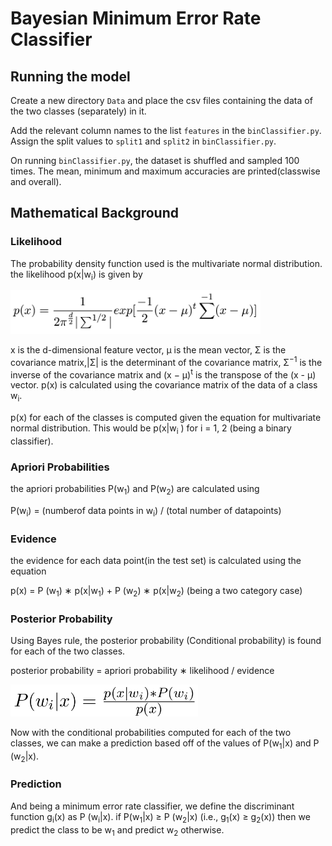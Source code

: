 # Bayesian Minimum Error Rate Classifier


## Running the model ##
Create a new directory `Data` and place the csv files containing the data of the two classes (separately) in it.

Add the relevant column names to the list `features` in the `binClassifier.py`.
Assign the split values to `split1` and `split2` in `binClassifier.py`.

On running `binClassifier.py`, the dataset is shuffled and sampled 100 times. The mean, minimum and maximum accuracies are printed(classwise and overall).

## Mathematical Background ##

### Likelihood ###

The probability density function used is the multivariate normal distribution. 
the likelihood p(x|w<sub>i</sub>) is given by 

<img src = "https://github.com/tejvi-m/minErrorRateClassifier/blob/master/equations/multivariatenorm.png" width="400">

x is the d-dimensional feature vector, μ is the mean vector, &Sigma; is the covariance matrix,|&Sigma;| is the determinant of the covariance matrix, &Sigma;<sup>−1</sup> is the inverse of the covariance matrix and (x − μ)<sup>t</sup> is the transpose of the (x - μ) vector.
p(x) is calculated using the covariance matrix of the data of a class w<sub>i</sub>.

p(x) for each of the classes is computed given the equation for multivariate normal distribution.
This would be p(x|w<sub>i</sub> ) for i = 1, 2 (being a binary classifier).

### Apriori Probabilities ###
the apriori probabilities P(w<sub>1</sub>) and P(w<sub>2</sub>) are calculated using

P(w<sub>i</sub>) = (numberof data points in w<sub>i</sub>) / (total number of datapoints)

### Evidence ###
the evidence for each data point(in the test set) is calculated using the equation

p(x) = P (w<sub>1</sub>) ∗ p(x|w<sub>1</sub>) + P (w<sub>2</sub>) ∗ p(x|w<sub>2</sub>) (being a two category case)

### Posterior Probability ###
Using Bayes rule, the posterior probability (Conditional probability) is found for each of the two classes.

posterior probability = apriori probability ∗ likelihood / evidence

<img src = "https://github.com/tejvi-m/minErrorRateClassifier/blob/master/equations/posterior.png" width="300">

Now with the conditional probabilities computed for each of the two classes, we can make a prediction based off of the values of 
P(w<sub>1</sub>|x) and P (w<sub>2</sub>|x).

### Prediction ###
And being a minimum error rate classifier, we define the discriminant function g<sub>i</sub>(x) as P (w<sub>i</sub>|x). if
P(w<sub>1</sub>|x) ≥ P (w<sub>2</sub>|x) (i.e., g<sub>1</sub>(x) ≥ g<sub>2</sub>(x)) then we predict the class to be w<sub>1</sub>
and predict w<sub>2</sub> otherwise.
